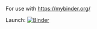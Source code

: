 For use with https://mybinder.org/

Launch: [![Binder](https://mybinder.org/badge_logo.svg)](https://mybinder.org/v2/gh/Complex-Play-Lab/PythonBinder/HEAD)
